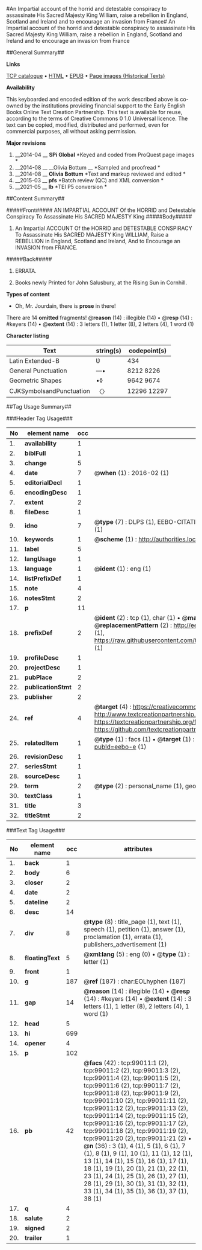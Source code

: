 #An Impartial account of the horrid and detestable conspiracy to assassinate His Sacred Majesty King William, raise a rebellion in England, Scotland and Ireland and to encourage an invasion from France#
An Impartial account of the horrid and detestable conspiracy to assassinate His Sacred Majesty King William, raise a rebellion in England, Scotland and Ireland and to encourage an invasion from France

##General Summary##

**Links**

[TCP catalogue](http://www.ota.ox.ac.uk/tcp/)  • 
[HTML](http://tei.it.ox.ac.uk/tcp/Texts-HTML/free/A46/A46097.html)  • 
[EPUB](http://tei.it.ox.ac.uk/tcp/Texts-EPUB/free/A46/A46097.epub) • 
[Page images (Historical Texts)](https://historicaltexts.jisc.ac.uk/eebo-13312797e)

**Availability**

This keyboarded and encoded edition of the work described above is co-owned by the
    institutions providing financial support to the Early English Books Online Text Creation
    Partnership. This text is available for reuse, according to the terms of  Creative Commons 0 1.0 Universal
    licence. The text can be copied, modified, distributed and performed, even for commercial
    purposes, all without asking permission.

**Major revisions**

1. __2014-04 __ __SPi Global__ *Keyed and coded from ProQuest page images *
1. __2014-08 __ __Olivia Bottum __ *Sampled and proofread *
1. __2014-08 __ __Olivia Bottum__ *Text and markup reviewed and edited *
1. __2015-03 __ __pfs__ *Batch review (QC) and XML conversion *
1. __2021-05 __ __lb__ *TEI P5 conversion *

##Content Summary##

#####Front#####
AN IMPARTIAL ACCOUNT Of the HORRID and Detestable Conspiracy To Assassinate His SACRED MAJESTY King 
#####Body#####

1. An Impartial ACCOUNT Of the HORRID and DETESTABLE CONSPIRACY To Assassinate His SACRED MAJESTY King WILLIAM, Raise a REBELLION in England, Scotland and Ireland, And to Encourage an INVASION from FRANCE.

#####Back#####

1. ERRATA.

1. Books newly Printed for John Salusbury, at the Rising Sun in Cornhill.

**Types of content**

  * Oh, Mr. Jourdain, there is **prose** in there!

There are 14 **omitted** fragments! 
 @__reason__ (14) : illegible (14)  •  @__resp__ (14) : #keyers (14)  •  @__extent__ (14) : 3 letters (1), 1 letter (8), 2 letters (4), 1 word (1)

**Character listing**


|Text|string(s)|codepoint(s)|
|---|---|---|
|Latin Extended-B|Ʋ|434|
|General Punctuation|—•|8212 8226|
|Geometric Shapes|▪◊|9642 9674|
|CJKSymbolsandPunctuation|〈〉|12296 12297|

##Tag Usage Summary##

###Header Tag Usage###

|No|element name|occ|attributes|
|---|---|---|---|
|1.|__availability__|1||
|2.|__biblFull__|1||
|3.|__change__|5||
|4.|__date__|7| @__when__ (1) : 2016-02 (1)|
|5.|__editorialDecl__|1||
|6.|__encodingDesc__|1||
|7.|__extent__|2||
|8.|__fileDesc__|1||
|9.|__idno__|7| @__type__ (7) : DLPS (1), EEBO-CITATION (1), VID (1), EEBO-PROQUEST (1), STC (2), OCLC (1)|
|10.|__keywords__|1| @__scheme__ (1) : http://authorities.loc.gov/ (1)|
|11.|__label__|5||
|12.|__langUsage__|1||
|13.|__language__|1| @__ident__ (1) : eng (1)|
|14.|__listPrefixDef__|1||
|15.|__note__|4||
|16.|__notesStmt__|2||
|17.|__p__|11||
|18.|__prefixDef__|2| @__ident__ (2) : tcp (1), char (1)  •  @__matchPattern__ (2) : ([0-9\-]+):([0-9IVX]+) (1), (.+) (1)  •  @__replacementPattern__ (2) : http://eebo.chadwyck.com/downloadtiff?vid=$1&page=$2 (1), https://raw.githubusercontent.com/textcreationpartnership/Texts/master/tcpchars.xml#$1 (1)|
|19.|__profileDesc__|1||
|20.|__projectDesc__|1||
|21.|__pubPlace__|2||
|22.|__publicationStmt__|2||
|23.|__publisher__|2||
|24.|__ref__|4| @__target__ (4) : https://creativecommons.org/publicdomain/zero/1.0/ (1), http://www.textcreationpartnership.org/docs/. (1), https://textcreationpartnership.org/faq/#faq05 (1), https://github.com/textcreationpartnership (1)|
|25.|__relatedItem__|1| @__type__ (1) : facs (1)  •  @__target__ (1) : https://data.historicaltexts.jisc.ac.uk/view?pubId=eebo-e (1)|
|26.|__revisionDesc__|1||
|27.|__seriesStmt__|1||
|28.|__sourceDesc__|1||
|29.|__term__|2| @__type__ (2) : personal_name (1), geographic_name (1)|
|30.|__textClass__|1||
|31.|__title__|3||
|32.|__titleStmt__|2||


###Text Tag Usage###

|No|element name|occ|attributes|
|---|---|---|---|
|1.|__back__|1||
|2.|__body__|6||
|3.|__closer__|2||
|4.|__date__|2||
|5.|__dateline__|2||
|6.|__desc__|14||
|7.|__div__|8| @__type__ (8) : title_page (1), text (1), speech (1), petition (1), answer (1), proclamation (1), errata (1), publishers_advertisement (1)|
|8.|__floatingText__|5| @__xml:lang__ (5) : eng (0)  •  @__type__ (1) : letter (1)|
|9.|__front__|1||
|10.|__g__|187| @__ref__ (187) : char:EOLhyphen (187)|
|11.|__gap__|14| @__reason__ (14) : illegible (14)  •  @__resp__ (14) : #keyers (14)  •  @__extent__ (14) : 3 letters (1), 1 letter (8), 2 letters (4), 1 word (1)|
|12.|__head__|5||
|13.|__hi__|699||
|14.|__opener__|4||
|15.|__p__|102||
|16.|__pb__|42| @__facs__ (42) : tcp:99011:1 (2), tcp:99011:2 (2), tcp:99011:3 (2), tcp:99011:4 (2), tcp:99011:5 (2), tcp:99011:6 (2), tcp:99011:7 (2), tcp:99011:8 (2), tcp:99011:9 (2), tcp:99011:10 (2), tcp:99011:11 (2), tcp:99011:12 (2), tcp:99011:13 (2), tcp:99011:14 (2), tcp:99011:15 (2), tcp:99011:16 (2), tcp:99011:17 (2), tcp:99011:18 (2), tcp:99011:19 (2), tcp:99011:20 (2), tcp:99011:21 (2)  •  @__n__ (36) : 3 (1), 4 (1), 5 (1), 6 (1), 7 (1), 8 (1), 9 (1), 10 (1), 11 (1), 12 (1), 13 (1), 14 (1), 15 (1), 16 (1), 17 (1), 18 (1), 19 (1), 20 (1), 21 (1), 22 (1), 23 (1), 24 (1), 25 (1), 26 (1), 27 (1), 28 (1), 29 (1), 30 (1), 31 (1), 32 (1), 33 (1), 34 (1), 35 (1), 36 (1), 37 (1), 38 (1)|
|17.|__q__|4||
|18.|__salute__|2||
|19.|__signed__|2||
|20.|__trailer__|1||
